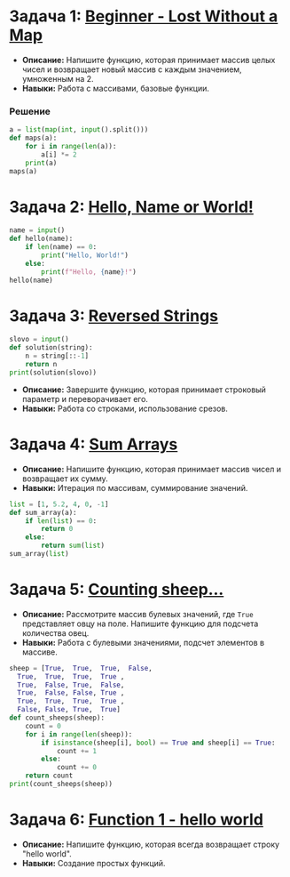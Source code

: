# Задача 1: [Beginner - Lost Without a Map](https://www.codewars.com/kata/57f781872e3d8ca2a000007e/python)

- **Описание:** Напишите функцию, которая принимает массив целых чисел и возвращает новый массив с каждым значением, умноженным на 2.
- **Навыки:** Работа с массивами, базовые функции.
### Решение

~~~python
a = list(map(int, input().split()))  
def maps(a):  
    for i in range(len(a)):  
        a[i] *= 2  
    print(a)  
maps(a)
~~~

# Задача 2: [Hello, Name or World!](https://www.codewars.com/kata/57e3f79c9cb119374600046b/python)

~~~python 
name = input()  
def hello(name):  
    if len(name) == 0:  
        print("Hello, World!")  
    else:  
        print(f"Hello, {name}!")  
hello(name)
~~~

# Задача 3: [Reversed Strings](https://www.codewars.com/kata/5168bb5dfe9a00b126000018/python)

~~~python
slovo = input()  
def solution(string):  
    n = string[::-1]  
    return n  
print(solution(slovo))
~~~

- **Описание:** Завершите функцию, которая принимает строковый параметр и переворачивает его.
- **Навыки:** Работа со строками, использование срезов.

# Задача 4: [Sum Arrays](https://www.codewars.com/kata/53dc54212259ed3d4f00071c/python)

- **Описание:** Напишите функцию, которая принимает массив чисел и возвращает их сумму.
- **Навыки:** Итерация по массивам, суммирование значений.

~~~python
list = [1, 5.2, 4, 0, -1]  
def sum_array(a):  
    if len(list) == 0:  
        return 0  
    else:  
        return sum(list)  
sum_array(list)
~~~

# Задача 5: [Counting sheep...](https://www.codewars.com/kata/54edbc7200b811e956000556/python)

- **Описание:** Рассмотрите массив булевых значений, где `True` представляет овцу на поле. Напишите функцию для подсчета количества овец.
- **Навыки:** Работа с булевыми значениями, подсчет элементов в массиве.

~~~python 
sheep = [True,  True,  True,  False,  
  True,  True,  True,  True ,  
  True,  False, True,  False,  
  True,  False, False, True ,  
  True,  True,  True,  True ,  
  False, False, True,  True]  
def count_sheeps(sheep):  
    count = 0  
    for i in range(len(sheep)):  
        if isinstance(sheep[i], bool) == True and sheep[i] == True:  
            count += 1  
        else:  
            count += 0  
    return count  
print(count_sheeps(sheep))
~~~

# Задача 6: [Function 1 - hello world](https://www.codewars.com/kata/523b4ff7adca849afe000035/python)

- **Описание:** Напишите функцию, которая всегда возвращает строку "hello world".
- **Навыки:** Создание простых функций.

